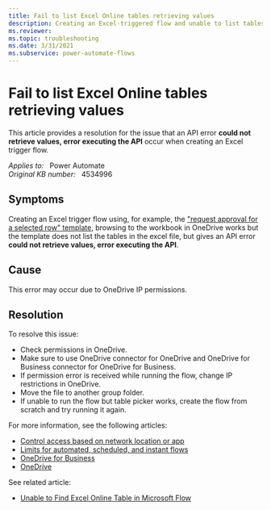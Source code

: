 ```yaml
---
title: Fail to list Excel Online tables retrieving values
description: Creating an Excel-triggered flow and unable to list tables in the excel file with could not retrieve values, error executing the API error.
ms.reviewer: 
ms.topic: troubleshooting
ms.date: 3/31/2021
ms.subservice: power-automate-flows
---
```

# Fail to list Excel Online tables retrieving values

This article provides a resolution for the issue that an API error **could not retrieve values, error executing the API** occur when creating an Excel trigger flow.

_Applies to:_ &nbsp; Power Automate  
_Original KB number:_ &nbsp; 4534996

## Symptoms

Creating an Excel trigger flow using, for example, the ["request approval for a selected row" template](https://preview.flow.microsoft.com/galleries/public/templates/4c8abe0d62ab4333860da9ad218cc8f7/request-approval-for-a-selected-row/), browsing to the workbook in OneDrive works but the template does not list the tables in the excel file, but gives an API error **could not retrieve values, error executing the API**.

## Cause

This error may occur due to OneDrive IP permissions.

## Resolution

To resolve this issue:

- Check permissions in OneDrive.
- Make sure to use OneDrive connector for OneDrive and OneDrive for Business connector for OneDrive for Business.
- If permission error is received while running the flow, change IP restrictions in OneDrive.
- Move the file to another group folder.
- If unable to run the flow but table picker works, create the flow from scratch and try running it again.

For more information, see the following articles:

- [Control access based on network location or app](/onedrive/control-access-based-on-network-location-or-app)
- [Limits for automated, scheduled, and instant flows](/power-automate/limits-and-config#ip-address-configuration)
- [OneDrive for Business](/connectors/onedriveforbusiness/)
- [OneDrive](/connectors/onedrive/)

See related article:

- [Unable to Find Excel Online Table in Microsoft Flow](https://support.microsoft.com/help/4527553/unable-to-find-excel-online-table-in-microsoft-flow)
